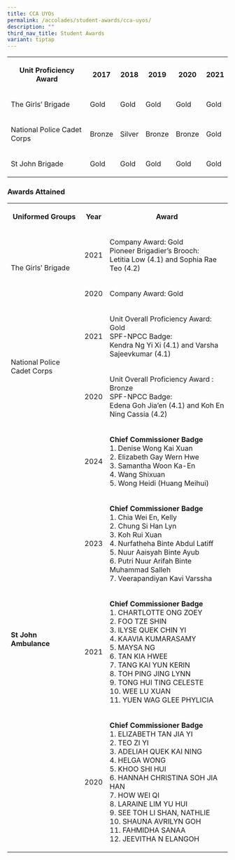 ```yaml
---
title: CCA UYOs
permalink: /accolades/student-awards/cca-uyos/
description: ""
third_nav_title: Student Awards
variant: tiptap
---
```

<table style="minWidth: 150px">
<colgroup>
<col>
<col>
<col>
<col>
<col>
<col>
</colgroup>
<tbody>
<tr>
<th rowspan="1" colspan="1">
<p>Unit Proficiency Award</p>
</th>
<th rowspan="1" colspan="1">
<p>2017</p>
</th>
<th rowspan="1" colspan="1">
<p>2018</p>
</th>
<th rowspan="1" colspan="1">
<p>2019</p>
</th>
<th rowspan="1" colspan="1">
<p>2020</p>
</th>
<th rowspan="1" colspan="1">
<p>2021</p>
</th>
</tr>
<tr>
<td rowspan="1" colspan="1">
<p>The Girls’ Brigade</p>
</td>
<td rowspan="1" colspan="1">
<p>Gold</p>
</td>
<td rowspan="1" colspan="1">
<p>Gold</p>
</td>
<td rowspan="1" colspan="1">
<p>Gold</p>
</td>
<td rowspan="1" colspan="1">
<p>Gold</p>
</td>
<td rowspan="1" colspan="1">
<p>Gold</p>
</td>
</tr>
<tr>
<td rowspan="1" colspan="1">
<p>National Police Cadet Corps</p>
</td>
<td rowspan="1" colspan="1">
<p>Bronze</p>
</td>
<td rowspan="1" colspan="1">
<p>Silver</p>
</td>
<td rowspan="1" colspan="1">
<p>Bronze</p>
</td>
<td rowspan="1" colspan="1">
<p>Bronze</p>
</td>
<td rowspan="1" colspan="1">
<p>Gold</p>
</td>
</tr>
<tr>
<td rowspan="1" colspan="1">
<p>St John Brigade</p>
</td>
<td rowspan="1" colspan="1">
<p>Gold</p>
</td>
<td rowspan="1" colspan="1">
<p>Gold</p>
</td>
<td rowspan="1" colspan="1">
<p>Gold</p>
</td>
<td rowspan="1" colspan="1">
<p>Gold</p>
</td>
<td rowspan="1" colspan="1">
<p>Gold</p>
</td>
</tr>
</tbody>
</table>
<h3>Awards Attained</h3>
<table style="minWidth: 75px">
<colgroup>
<col>
<col>
<col>
</colgroup>
<tbody>
<tr>
<th rowspan="1" colspan="1">
<p>Uniformed Groups</p>
</th>
<th rowspan="1" colspan="1">
<p>Year</p>
</th>
<th rowspan="1" colspan="1">
<p>Award</p>
</th>
</tr>
<tr>
<td rowspan="2" colspan="1">
<p>The Girls’ Brigade
<br>
</p>
</td>
<td rowspan="1" colspan="1">
<p>2021</p>
</td>
<td rowspan="1" colspan="1">
<p>Company Award: Gold
<br>Pioneer Brigadier’s Brooch:
<br>Letitia Low (4.1) and Sophia Rae Teo (4.2)</p>
</td>
</tr>
<tr>
<td rowspan="1" colspan="1">
<p>2020</p>
</td>
<td rowspan="1" colspan="1">
<p>Company Award: Gold</p>
</td>
</tr>
<tr>
<td rowspan="2" colspan="1">
<p>National Police Cadet Corps
<br>
</p>
</td>
<td rowspan="1" colspan="1">
<p>2021</p>
</td>
<td rowspan="1" colspan="1">
<p>Unit Overall Proficiency Award: Gold
<br>SPF-NPCC Badge:
<br>Kendra Ng Yi Xi (4.1) and Varsha Sajeevkumar (4.1)</p>
</td>
</tr>
<tr>
<td rowspan="1" colspan="1">
<p>2020</p>
</td>
<td rowspan="1" colspan="1">
<p>Unit Overall Proficiency Award : Bronze
<br>SPF-NPCC Badge:
<br>Edena Goh Jia’en (4.1) and Koh En Ning Cassia (4.2)</p>
</td>
</tr>
<tr>
<td rowspan="4" colspan="1">
<p><strong>St John Ambulance</strong>
</p>
</td>
<td rowspan="1" colspan="1">
<p>2024</p>
</td>
<td rowspan="1" colspan="1">
<p><strong>Chief Commissioner Badge</strong>
<br>1. Denise Wong Kai Xuan
<br>2. Elizabeth Gay Wern Hwe
<br>3. Samantha Woon Ka-En
<br>4. Wang Shixuan
<br>5. Wong Heidi (Huang Meihui)</p>
</td>
</tr>
<tr>
<td rowspan="1" colspan="1">
<p>2023</p>
</td>
<td rowspan="1" colspan="1">
<p><strong>Chief Commissioner Badge</strong>
<br>1. Chia Wei En, Kelly
<br>2. Chung Si Han Lyn
<br>3. Koh Rui Xuan
<br>4. Nurfatheha Binte Abdul Latiff
<br>5. Nuur Aaisyah Binte Ayub
<br>6. Putri Nuur Arifah Binte Muhammad Salleh
<br>7. Veerapandiyan Kavi Varssha</p>
</td>
</tr>
<tr>
<td rowspan="1" colspan="1">
<p>2021</p>
</td>
<td rowspan="1" colspan="1">
<p><strong>Chief Commissioner Badge</strong>
<br>1. CHARTLOTTE ONG ZOEY
<br>2. FOO TZE SHIN
<br>3. ILYSE QUEK CHIN YI
<br>4. KAAVIA KUMARASAMY
<br>5. MAYSA NG
<br>6. TAN KIA HWEE
<br>7. TANG KAI YUN KERIN
<br>8. TOH PING JING LYNN
<br>9. TONG HUI TING CELESTE
<br>10. WEE LU XUAN
<br>11. YUEN WAG GLEE PHYLICIA</p>
</td>
</tr>
<tr>
<td rowspan="1" colspan="1">
<p>2020</p>
</td>
<td rowspan="1" colspan="1">
<p><strong>Chief Commissioner Badge</strong>
<br>1. ELIZABETH TAN JIA YI
<br>2. TEO ZI YI
<br>3. ADELIAH QUEK KAI NING
<br>4. HELGA WONG
<br>5. KHOO SHI HUI
<br>6. HANNAH CHRISTINA SOH JIA HAN
<br>7. HOW WEI QI
<br>8. LARAINE LIM YU HUI
<br>9. SEE TOH LI SHAN, NATHLIE
<br>10. SHAUNA AVRILYN GOH
<br>11. FAHMIDHA SANAA
<br>12. JEEVITHA N ELANGOH</p>
</td>
</tr>
</tbody>
</table>
<p></p>